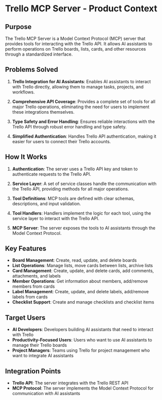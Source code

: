 # Trello MCP Server - Product Context

## Purpose

The Trello MCP Server is a Model Context Protocol (MCP) server that provides tools for interacting with the Trello API. It allows AI assistants to perform operations on Trello boards, lists, cards, and other resources through a standardized interface.

## Problems Solved

1. **Trello Integration for AI Assistants**: Enables AI assistants to interact with Trello directly, allowing them to manage tasks, projects, and workflows.

2. **Comprehensive API Coverage**: Provides a complete set of tools for all major Trello operations, eliminating the need for users to implement these integrations themselves.

3. **Type Safety and Error Handling**: Ensures reliable interactions with the Trello API through robust error handling and type safety.

4. **Simplified Authentication**: Handles Trello API authentication, making it easier for users to connect their Trello accounts.

## How It Works

1. **Authentication**: The server uses a Trello API key and token to authenticate requests to the Trello API.

2. **Service Layer**: A set of service classes handle the communication with the Trello API, providing methods for all major operations.

3. **Tool Definitions**: MCP tools are defined with clear schemas, descriptions, and input validation.

4. **Tool Handlers**: Handlers implement the logic for each tool, using the service layer to interact with the Trello API.

5. **MCP Server**: The server exposes the tools to AI assistants through the Model Context Protocol.

## Key Features

- **Board Management**: Create, read, update, and delete boards
- **List Operations**: Manage lists, move cards between lists, archive lists
- **Card Management**: Create, update, and delete cards, add comments, attachments, and labels
- **Member Operations**: Get information about members, add/remove members from cards
- **Label Management**: Create, update, and delete labels, add/remove labels from cards
- **Checklist Support**: Create and manage checklists and checklist items

## Target Users

- **AI Developers**: Developers building AI assistants that need to interact with Trello
- **Productivity-Focused Users**: Users who want to use AI assistants to manage their Trello boards
- **Project Managers**: Teams using Trello for project management who want to integrate AI assistants

## Integration Points

- **Trello API**: The server integrates with the Trello REST API
- **MCP Protocol**: The server implements the Model Context Protocol for communication with AI assistants
